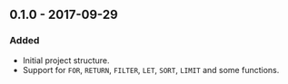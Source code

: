 ## 0.1.0 - 2017-09-29
### Added
- Initial project structure.
- Support for `FOR`, `RETURN`, `FILTER`, `LET`, `SORT`, `LIMIT` and some functions.

[0.1.0]: https://github.com/your-name/clj-aql/compare/0.1.0...HEAD
